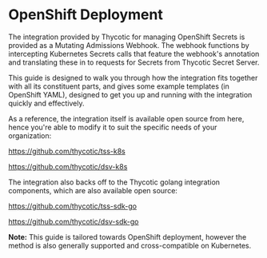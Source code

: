 [title]: # (OpenShift)
[tags]: # (Openshift, Kubernetes, K8S, OKD)
[priority]: # (1)

# OpenShift Deployment

The integration provided by Thycotic for managing OpenShift Secrets is provided as a Mutating Admissions Webhook. The webhook functions by intercepting Kubernetes Secrets calls that feature the webhook's annotation and translating these in to requests for Secrets from Thycotic Secret Server. 

This guide is designed to walk you through how the integration fits together with all its constituent parts, and gives some example templates (in OpenShift YAML), designed to get you up and running with the integration quickly and effectively.

As a reference, the integration itself is available open source from here, hence you're able to modify it to suit the specific needs of your organization:

https://github.com/thycotic/tss-k8s

https://github.com/thycotic/dsv-k8s

The integration also backs off to the Thycotic golang integration components, which are also available open source:

https://github.com/thycotic/tss-sdk-go

https://github.com/thycotic/dsv-sdk-go

__Note:__ This guide is tailored towards OpenShift deployment, however the method is also generally supported and cross-compatible on Kubernetes. 

